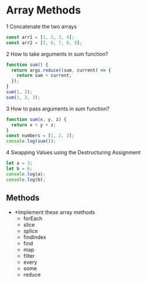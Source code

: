 # Array Methods

1 Concatenate the two arrays

```js
const arr1 = [1, 2, 3, 4];
const arr2 = [5, 6, 7, 8, 9];
```

2 How to take arguments in sum function?

```js
function sum() {
  return args.reduce((sum, current) => {
    return sum + current;
  });
}
sum(1, 2);
sum(1, 2, 3);
```

3 How to pass arguments in sum function?

```js
function sum(x, y, z) {
  return x + y + z;
}
const numbers = [1, 2, 3];
console.log(sum());
```

4 Swapping Values using the Destructuring Assignment

```js
let a = 3;
let b = 6;
console.log(a);
console.log(b);
```

## Methods

- \*Implement these array methods
  - forEach
  - slice
  - splice
  - findIndex
  - find
  - map
  - filter
  - every
  - some
  - reduce
